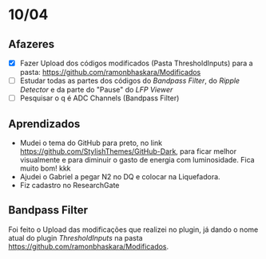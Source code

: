 # 10/04

## Afazeres

- [x] Fazer Upload dos códigos modificados (Pasta ThresholdInputs) para a pasta: https://github.com/ramonbhaskara/Modificados
- [ ] Estudar todas as partes dos códigos do *Bandpass Filter*, do *Ripple Detector* e da parte do "Pause" do *LFP Viewer*
- [ ] Pesquisar o q é ADC Channels (Bandpass Filter)

## Aprendizados

- Mudei o tema do GitHub para preto, no link https://github.com/StylishThemes/GitHub-Dark, para ficar melhor visualmente e para diminuir o gasto de energia com luminosidade. Fica muito bom! kkk
- Ajudei o Gabriel a pegar N2 no DQ e colocar na Liquefadora.
- Fiz cadastro no ResearchGate

## Bandpass Filter

Foi feito o Upload das modificações que realizei no plugin, já dando o nome atual do plugin *ThresholdInputs* na pasta https://github.com/ramonbhaskara/Modificados. 
